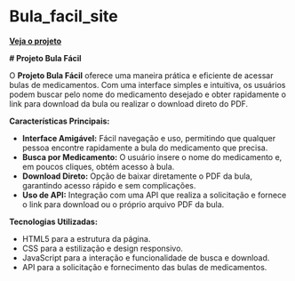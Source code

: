 # Bula_facil_site

<strong><a href="https://jrstevani.github.io/Bula_facil_site/index.html" target="_blank">Veja o projeto</a></strong>



<strong># Projeto Bula Fácil</strong>

O <strong>Projeto Bula Fácil</strong> oferece uma maneira prática e eficiente de acessar bulas de medicamentos. Com uma interface simples e intuitiva, os usuários podem buscar pelo nome do medicamento desejado e obter rapidamente o link para download da bula ou realizar o download direto do PDF.

<strong>Características Principais:</strong>
- <strong>Interface Amigável:</strong> Fácil navegação e uso, permitindo que qualquer pessoa encontre rapidamente a bula do medicamento que precisa.
- <strong>Busca por Medicamento:</strong> O usuário insere o nome do medicamento e, em poucos cliques, obtém acesso à bula.
- <strong>Download Direto:</strong> Opção de baixar diretamente o PDF da bula, garantindo acesso rápido e sem complicações.
- <strong>Uso de API:</strong> Integração com uma API que realiza a solicitação e fornece o link para download ou o próprio arquivo PDF da bula.

<strong>Tecnologias Utilizadas:</strong>
- HTML5 para a estrutura da página.
- CSS para a estilização e design responsivo.
- JavaScript para a interação e funcionalidade de busca e download.
- API para a solicitação e fornecimento das bulas de medicamentos.
